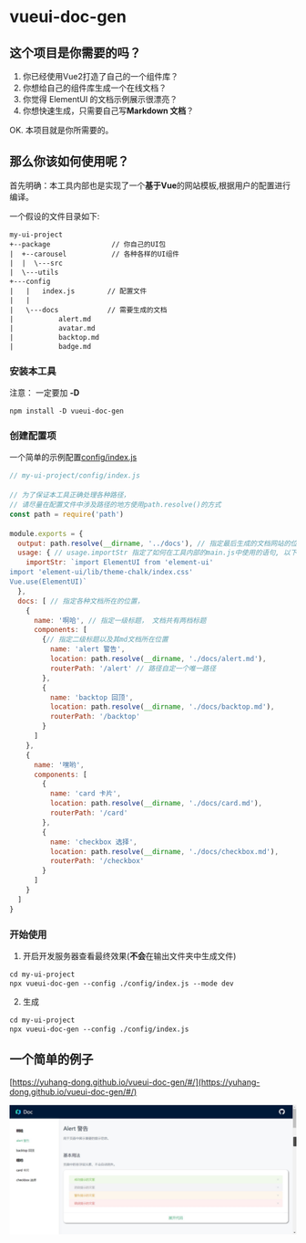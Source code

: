 # vueui-doc-gen

## 这个项目是你需要的吗？

1. 你已经使用Vue2打造了自己的一个组件库？
2. 你想给自己的组件库生成一个在线文档？
3. 你觉得 ElementUI 的文档示例展示很漂亮？
4. 你想快速生成，只需要自己写**Markdown 文档**？

OK. 本项目就是你所需要的。

## 那么你该如何使用呢？

首先明确：本工具内部也是实现了一个**基于Vue**的网站模板,根据用户的配置进行编译。

一个假设的文件目录如下:
```
my-ui-project
+--package               // 你自己的UI包
|  +--carousel           // 各种各样的UI组件
|  |  \---src
|  \---utils
+---config
|   |   index.js        // 配置文件
|   |
|   \---docs            // 需要生成的文档
|           alert.md
|           avatar.md
|           backtop.md
|           badge.md

```

### 安装本工具

注意： 一定要加 **-D**

```
npm install -D vueui-doc-gen
```

### 创建配置项
一个简单的示例配置[config/index.js](./config/index.js)
```js
// my-ui-project/config/index.js

// 为了保证本工具正确处理各种路径，
// 请尽量在配置文件中涉及路径的地方使用path.resolve()的方式
const path = require('path') 

module.exports = {
  output: path.resolve(__dirname, '../docs'), // 指定最后生成的文档网站的位置
  usage: { // usage.importStr 指定了如何在工具内部的main.js中使用的语句, 以下以ElementUI为例
    importStr: `import ElementUI from 'element-ui'
import 'element-ui/lib/theme-chalk/index.css'
Vue.use(ElementUI)`
  },
  docs: [ // 指定各种文档所在的位置，
    {
      name: '啊哈', // 指定一级标题， 文档共有两档标题
      components: [
        {// 指定二级标题以及其md文档所在位置
          name: 'alert 警告', 
          location: path.resolve(__dirname, './docs/alert.md'),
          routerPath: '/alert' // 路径自定一个唯一路径
        },
        {
          name: 'backtop 回顶',
          location: path.resolve(__dirname, './docs/backtop.md'),
          routerPath: '/backtop'
        }
      ]
    },
    {
      name: '嘿哟',
      components: [
        {
          name: 'card 卡片',
          location: path.resolve(__dirname, './docs/card.md'),
          routerPath: '/card'
        },
        {
          name: 'checkbox 选择',
          location: path.resolve(__dirname, './docs/checkbox.md'),
          routerPath: '/checkbox'
        }
      ]
    }
  ]
}

```

### 开始使用

1. 开启开发服务器查看最终效果(**不会**在输出文件夹中生成文件)
```shell script
cd my-ui-project
npx vueui-doc-gen --config ./config/index.js --mode dev
```

2. 生成
```shell script
cd my-ui-project
npx vueui-doc-gen --config ./config/index.js

```

## 一个简单的例子
[https://yuhang-dong.github.io/vueui-doc-gen/#/](https://yuhang-dong.github.io/vueui-doc-gen/#/)

![效果图](./pics/result.jpg)
